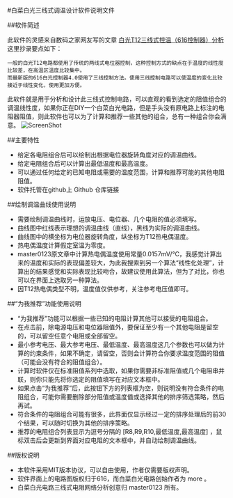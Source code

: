 #白菜白光三线式调温设计软件说明文件

##软件简述

  此软件的灵感来自数码之家网友写的文章 [白光T12三线式控温（616控制器）分析](http://bbs.mydigit.cn/read.php?tid=985779) <br />
  这里抄录要点如下：

    一般的白光T12电路都使用了传统的两线式电位器控制，这种控制方式的缺点在于温度的线性度比较差，在高温区温度比较集中。
    而最新版的616白光控制器4.0使用了三线控制方法。使用三线控制电路可以使温度的变化比较接近于线性变化，使用更加方便。

  此软件就是用于分析和设计此三线式控制电路，可以直观的看到选定的阻值组合的调温线性度，如果你正在DIY一个白菜白光电路，但是手头没有原电路上标注的电阻器阻值，则此软件也可以为了计算和推荐一些其他的组合，总有一种组合你会满意。
![ScreenShot](https://github.com/cdhigh/CheapHakkoCurveAnalyser/master/GUI/ScreenShot.png)

##主要特性

  * 给定各电阻组合后可以绘制出根据电位器旋转角度对应的调温曲线。
  * 给定电阻组合后可以计算出最低温度和最高温度。
  * 可以通过任何给定的已知电阻或需要的温度范围，计算和推荐可能的其他电阻阻值。
  * 软件托管在github上 Github 仓库链接

##绘制调温曲线使用说明

  * 需要绘制调温曲线时，运放电压、电位器、几个电阻的值必须填写。
  * 曲线图中红线表示理想的调温曲线（直线），黑线为实际的调温曲线。
  * 曲线图中的横坐标为电位器旋转角度，纵坐标为T12热电偶温度。
  * 热电偶温度计算假定室温为零度。
  * master0123原文章中计算热电偶温度使用常量0.0157mV/℃，我感觉计算出来的温度和实际的表现偏差较大，为此我搜索到另一个算法“线性化处理”，计算出的结果感觉和实际表现比较吻合，故建议使用此算法，但为了对比，你也可以在界面上选取另一种算法。
  * 因T12热电偶类型不明，温度值仅供参考，关注参考电压值即可。

##“为我推荐”功能使用说明

  * “为我推荐”功能可以根据一些已知的电阻计算其他可以接受的电阻组合。
  * 在点击前，除电源电压和电位器阻值外，要保证至少有一个其他电阻是留空的，可以留空任意个电阻或全部留空。
  * 最小参考电压、最大参考电压、最低温度、最高温度这几个参数也可以做为计算的约束条件，如果不确定，请留空，否则会计算符合你要求温度范围的阻值（可能会没有符合的阻值组合）。
  * 计算时软件仅在标准阻值系列中选取，如果你需要非标准阻值或几个电阻串并联，则你只能先将你选定的阻值填写在对应文本框中。
  * 如果点击“为我推荐”后，此按钮下方的列表框为空，则说明没有符合条件的电阻组合，可能你需要删除部分阻值或温度值或选择其他的排序筛选策略，然后再试。
  * 符合条件的电阻组合可能有很多，此界面仅显示经过一定的排序处理后的前30个结果，可以随时切换为其他的排序策略。
  * 推荐的电阻组合列表显示为逗号分隔的 [R8,R9,R10,最低温度,最高温度] ，鼠标双击后会更新到界面对应电阻的文本框中，并自动绘制调温曲线。

##版权说明

  * 本软件采用MIT版本协议，可以自由使用，作者仅需要版权声明。
  * 软件界面上的电路图版权归于616，而白菜白光电路创始作者为 more 。
  * 白菜白光电路三线式电阻网络分析创意归 master0123 所有。
  